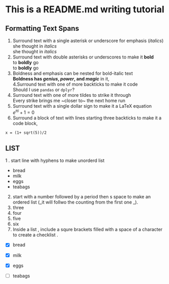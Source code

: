 # This is a README.md writing tutorial
## Formatting Text Spans
1. Surround text with a single asterisk or underscore for emphasis (*italics*)<br>
she thought in *italics*<br>
she thought in _italics_<br>
2. Surround text with double asterisks or underscores to make it **bold**<br>
to **boldly** go<br>
to __boldly__ go<br>
3. Boldness and emphasis can be nested for bold-italic text<br>
**Boldness has *genius*, _power_, and *magic*** in it,<br>
4.Surround text with one of more backticks to make it code<br>
Should I use `pandas` or `dplyr`?<br>
5. Surround text with one of more tildes to strike it through<br>
Every strike brings me ~closer to~ the next home run<br>
6. Surround text with a single dollar sign to make it a LaTeX equation<br>
$e^{\pi i} + 1 = 0$
7. Surround a block of text with lines starting three backticks to make it a code block,<br>
```
x = (1+ sqrt(5))/2
```
## LIST
1 . start line with hyphens to make unorderd list <br>
- bread
- milk
- eggs
- teabags
2. start with a number followed by a period then s space to make an ordered list (_it will follwo the counting from the first one _). <br>
3. three
1. four
1. five
1. six
3. Inside a list , include a squre brackets filled with a space of a character to create a checklist . <br>
- [x] bread
- [x] milk
- [x] eggs
- [ ] teabags


